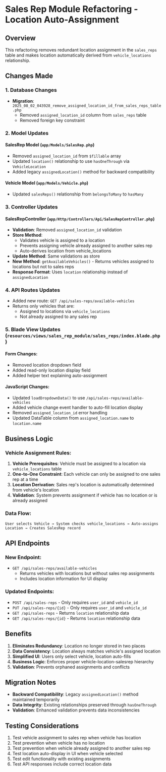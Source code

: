 # Sales Rep Module Refactoring - Location Auto-Assignment

## Overview

This refactoring removes redundant location assignment in the `sales_reps` table and makes location automatically derived from `vehicle_locations` relationship.

## Changes Made

### 1. Database Changes

-   **Migration**: `2025_08_02_043928_remove_assigned_location_id_from_sales_reps_table.php`
    -   Removed `assigned_location_id` column from `sales_reps` table
    -   Removed foreign key constraint

### 2. Model Updates

#### SalesRep Model (`app/Models/SalesRep.php`)

-   Removed `assigned_location_id` from `$fillable` array
-   Updated `location()` relationship to use `hasOneThrough` via `VehicleLocation`
-   Added legacy `assignedLocation()` method for backward compatibility

#### Vehicle Model (`app/Models/Vehicle.php`)

-   Updated `salesReps()` relationship from `belongsToMany` to `hasMany`

### 3. Controller Updates

#### SalesRepController (`app/Http/Controllers/Api/SalesRepController.php`)

-   **Validation**: Removed `assigned_location_id` validation
-   **Store Method**:
    -   Validates vehicle is assigned to a location
    -   Prevents assigning vehicle already assigned to another sales rep
    -   Auto-derives location from vehicle_locations
-   **Update Method**: Same validations as store
-   **New Method**: `getAvailableVehicles()` - Returns vehicles assigned to locations but not to sales reps
-   **Response Format**: Uses `location` relationship instead of `assignedLocation`

### 4. API Routes Updates

-   Added new route: `GET /api/sales-reps/available-vehicles`
-   Returns only vehicles that are:
    -   Assigned to locations via `vehicle_locations`
    -   Not already assigned to any sales rep

### 5. Blade View Updates (`resources/views/sales_rep_module/sales_reps/index.blade.php`)

#### Form Changes:

-   Removed location dropdown field
-   Added read-only location display field
-   Added helper text explaining auto-assignment

#### JavaScript Changes:

-   Updated `loadDropdownData()` to use `/api/sales-reps/available-vehicles`
-   Added vehicle change event handler to auto-fill location display
-   Removed `assigned_location_id` error handling
-   Updated DataTable column from `assigned_location.name` to `location.name`

## Business Logic

### Vehicle Assignment Rules:

1. **Vehicle Prerequisites**: Vehicle must be assigned to a location via `vehicle_locations` table
2. **One-to-One Constraint**: Each vehicle can only be assigned to one sales rep at a time
3. **Location Derivation**: Sales rep's location is automatically determined from vehicle's location
4. **Validation**: System prevents assignment if vehicle has no location or is already assigned

### Data Flow:

```
User selects Vehicle → System checks vehicle_locations → Auto-assigns Location → Creates SalesRep record
```

## API Endpoints

### New Endpoint:

-   `GET /api/sales-reps/available-vehicles`
    -   Returns vehicles with locations but without sales rep assignments
    -   Includes location information for UI display

### Updated Endpoints:

-   `POST /api/sales-reps` - Only requires `user_id` and `vehicle_id`
-   `PUT /api/sales-reps/{id}` - Only requires `user_id` and `vehicle_id`
-   `GET /api/sales-reps` - Returns `location` relationship data
-   `GET /api/sales-reps/{id}` - Returns `location` relationship data

## Benefits

1. **Eliminates Redundancy**: Location no longer stored in two places
2. **Data Consistency**: Location always matches vehicle's assigned location
3. **Simplified UI**: Users only select vehicle, location auto-fills
4. **Business Logic**: Enforces proper vehicle-location-salesrep hierarchy
5. **Validation**: Prevents orphaned assignments and conflicts

## Migration Notes

-   **Backward Compatibility**: Legacy `assignedLocation()` method maintained temporarily
-   **Data Integrity**: Existing relationships preserved through `hasOneThrough`
-   **Validation**: Enhanced validation prevents data inconsistencies

## Testing Considerations

1. Test vehicle assignment to sales rep when vehicle has location
2. Test prevention when vehicle has no location
3. Test prevention when vehicle already assigned to another sales rep
4. Test location auto-display in UI when vehicle selected
5. Test edit functionality with existing assignments
6. Test API responses include correct location data
